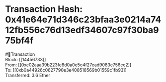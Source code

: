 
Transaction Hash: 0x41e64e71d346c23bfaa3e0214a7412fb556c76d13edf34607c97f30ba975bf4f
====================================================================================
  
#💸Transaction  
Block: [[14456733]]  
From: [[0xc02aaa39b223fe8d0a0e5c4f27ead9083c756cc2]]  
To: [[0xb0a44926c0627790e3e408518569b01559c1fb93]]  
Transferred: 3.6 Ether